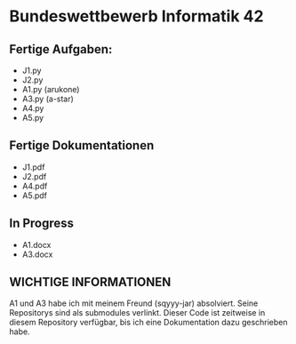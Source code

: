 # Bundeswettbewerb Informatik 42

## Fertige Aufgaben:

- J1.py
- J2.py
- A1.py (arukone)
- A3.py (a-star)
- A4.py
- A5.py

## Fertige Dokumentationen

- J1.pdf
- J2.pdf
- A4.pdf
- A5.pdf

## In Progress

- A1.docx
- A3.docx

## WICHTIGE INFORMATIONEN
A1 und A3 habe ich mit meinem Freund (sqyyy-jar) absolviert. Seine Repositorys sind als submodules verlinkt.
Dieser Code ist zeitweise in diesem Repository verfügbar, bis ich eine Dokumentation dazu geschrieben habe.